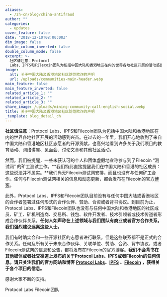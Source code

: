 ```yaml
---
aliases:
  - /zh-cn/blog/china-antifraud
author: ""
categories:
  - updates
cover_feature: false
date: "2018-12-10T08:00:00Z"
dim_image: false
double_column_inverted: false
double_column_mode: false
excerpt: >-
  社区请注意：Protocol
  Labs、IPFS和Filecoin团队为包括中国大陆和香港地区在内的世界各地社区开展的活动感到兴奋。在过去的一年里，我们开心地收到了来自中国大陆和香港地区社区志愿者的开源贡献，也高兴地看到许多关于我们项目的教育活动、网络讲座、见面会、讨论文章和其他社区活动。
image:
  alt: 关于中国大陆及香港地区社区防范欺诈的声明
  url: /uploads/communities-main-header.webp
main_feature: false
main_feature_inverted: false
related_article_1: ""
related_article_2: ""
related_article_3: ""
share_image: /uploads/mining-community-call-english-social.webp
title: 关于中国大陆及香港地区社区防范欺诈的声明
_template: blog_detail_ch
---
```


**社区请注意**：Protocol Labs、IPFS和Filecoin团队为包括中国大陆和香港地区在内的世界各地社区开展的活动感到兴奋。在过去的一年里，我们开心地收到了来自中国大陆和香港地区社区志愿者的开源贡献，也高兴地看到许多关于我们项目的教育活动、网络讲座、见面会、讨论文章和其他社区活动。

然而，我们被提醒，一些未获认可的个人和团体虚假地宣称参与到了Filecoin “测试网” 的矿工测试工作。**我们特此直接提醒我们在中国大陆和香港的社区成员：这些说法并不属实。**我们尚无Filecoin测试网安排，而且也没有与任何矿工合作。任何与Filecoin测试网相关的信息和动态更新，都会发布在Filecoin的官方[博客](https://filecoin.io/blog/)。

此外，Protocol Labs、IPFS和Filecoin团队目前没有与任何中国大陆或香港地区的合作者签署过任何形式的合作伙伴、赞助、合资或者背书协议。到目前为止，Protocol Labs、IPFS和Filecoin团队也没有与任何中国大陆和香港地区的社区成员、矿工、矿机制造商、交易所、钱包、软件开发者、技术引领者或技术传道者形成合作伙伴关系。**任何人如声称在上述领域与我们团队有商业或者官方合作关系，我们强烈建议远离这些人士。**

我们有时确实会和一些开源社区的志愿者进行联系，但是这些联系都不是正式的合作关系。任何及所有关于未来合作伙伴、关联单位、赞助、合资、背书协议，或者Filecoin测试网的信息和公告，都将发布在Filecoin的官方[博客](https://filecoin.io/blog/)。**我们不会背书在其他媒体或者社交渠道上发布的关于Protocol Labs、IPFS或者Filecoin的任何信息。请只关注我们的官方网站和博客** [**Protocol Labs**](https://protocol.ai/blog/)**、**[**IPFS**](https://blog.ipfs.tech/) **、**[**Filecoin**](https://filecoin.io/blog/) **，获得关于各个项目的信息。**

感谢大家不断的支持。

Protocol Labs
Filecoin团队
